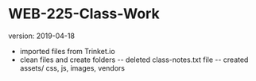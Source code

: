 # WEB-225-Class-Work

version: 2019-04-18

- imported files from Trinket.io
- clean files and create folders -- deleted class-notes.txt file -- created assets/ css, js, images, vendors